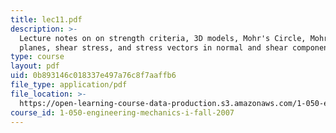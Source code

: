 ```yaml
---
title: lec11.pdf
description: >-
  Lecture notes on on strength criteria, 3D models, Mohr's Circle, Mohr stress
  planes, shear stress, and stress vectors in normal and shear components.
type: course
layout: pdf
uid: 0b893146c018337e497a76c8f7aaffb6
file_type: application/pdf
file_location: >-
  https://open-learning-course-data-production.s3.amazonaws.com/1-050-engineering-mechanics-i-fall-2007/0b893146c018337e497a76c8f7aaffb6_lec11.pdf
course_id: 1-050-engineering-mechanics-i-fall-2007
---
```

